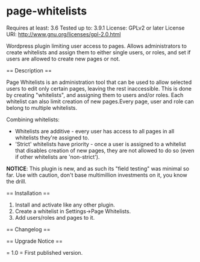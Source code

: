 page-whitelists
===============

Requires at least: 3.6
Tested up to: 3.9.1
License: GPLv2 or later
License URI: http://www.gnu.org/licenses/gpl-2.0.html

Wordpress plugin limiting user access to pages. Allows administrators to create whitelists and assign them to either single users, or roles, and set if users are allowed to create new pages or not.

== Description ==

Page Whitelists is an administration tool that can be used to allow selected users to edit only certain pages, leaving the rest inaccessible. This is done by creating "whitelists", and assigning them to users and/or roles. Each whitelist can also limit creation of new pages.Every page, user and role can belong to multiple whitelists. 

Combining whitelists:
*  Whitelists are additive - every user has access to all pages in all whitelists they're assigned to.
*  'Strict' whitelists have priority - once a user is assigned to a whitelist that disables creation of new pages, they are not allowed to do so (even if other whitelists are 'non-strict').

**NOTICE**: This plugin is new, and as such its "field testing" was minimal so far. Use with caution, don't base multimillion investments on it, you know the drill.

== Installation ==

1. Install and activate like any other plugin. 
1. Create a whitelist in Settings->Page Whitelists.
1. Add users/roles and pages to it. 

== Changelog ==

== Upgrade Notice ==

= 1.0 =
First published version.